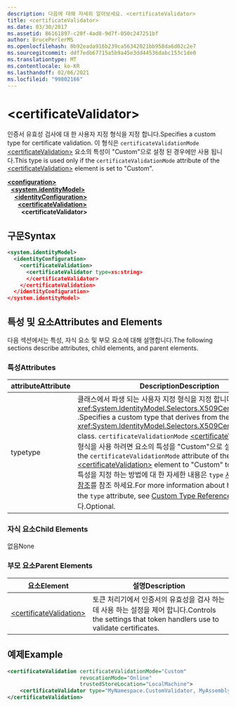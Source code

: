 ```yaml
---
description: 다음에 대해 자세히 알아보세요. <certificateValidator>
title: <certificateValidator>
ms.date: 03/30/2017
ms.assetid: 86161897-c20f-4ad8-9d7f-050c247251bf
author: BrucePerlerMS
ms.openlocfilehash: 0b92eada916b239ca56342021bb958da6d02c2e7
ms.sourcegitcommit: ddf7edb67715a5b9a45e3dd44536dabc153c1de0
ms.translationtype: MT
ms.contentlocale: ko-KR
ms.lasthandoff: 02/06/2021
ms.locfileid: "99802166"
---
```

# \<certificateValidator>

<span data-ttu-id="67812-102">인증서 유효성 검사에 대 한 사용자 지정 형식을 지정 합니다.</span><span class="sxs-lookup"><span data-stu-id="67812-102">Specifies a custom type for certificate validation.</span></span> <span data-ttu-id="67812-103">이 형식은 `certificateValidationMode` [\<certificateValidation>](certificatevalidation.md) 요소의 특성이 "Custom"으로 설정 된 경우에만 사용 됩니다.</span><span class="sxs-lookup"><span data-stu-id="67812-103">This type is used only if the `certificateValidationMode` attribute of the [\<certificateValidation>](certificatevalidation.md) element is set to "Custom".</span></span>  
  
[**\<configuration>**](../configuration-element.md)\
&nbsp;&nbsp;[**\<system.identityModel>**](system-identitymodel.md)\
&nbsp;&nbsp;&nbsp;&nbsp;[**\<identityConfiguration>**](identityconfiguration.md)\
&nbsp;&nbsp;&nbsp;&nbsp;&nbsp;&nbsp;[**\<certificateValidation>**](certificatevalidation.md)\
&nbsp;&nbsp;&nbsp;&nbsp;&nbsp;&nbsp;&nbsp;&nbsp;**\<certificateValidator>**  
  
## <a name="syntax"></a><span data-ttu-id="67812-104">구문</span><span class="sxs-lookup"><span data-stu-id="67812-104">Syntax</span></span>  
  
```xml  
<system.identityModel>  
  <identityConfiguration>  
    <certificateValidation>  
      <certificateValidator type=xs:string>  
      </certificateValidator>  
    </certificateValidation>  
  </identityConfiguration>  
</system.identityModel>  
```  
  
## <a name="attributes-and-elements"></a><span data-ttu-id="67812-105">특성 및 요소</span><span class="sxs-lookup"><span data-stu-id="67812-105">Attributes and Elements</span></span>  

 <span data-ttu-id="67812-106">다음 섹션에서는 특성, 자식 요소 및 부모 요소에 대해 설명합니다.</span><span class="sxs-lookup"><span data-stu-id="67812-106">The following sections describe attributes, child elements, and parent elements.</span></span>  
  
### <a name="attributes"></a><span data-ttu-id="67812-107">특성</span><span class="sxs-lookup"><span data-stu-id="67812-107">Attributes</span></span>  
  
|<span data-ttu-id="67812-108">attribute</span><span class="sxs-lookup"><span data-stu-id="67812-108">Attribute</span></span>|<span data-ttu-id="67812-109">Description</span><span class="sxs-lookup"><span data-stu-id="67812-109">Description</span></span>|  
|---------------|-----------------|  
|<span data-ttu-id="67812-110">type</span><span class="sxs-lookup"><span data-stu-id="67812-110">type</span></span>|<span data-ttu-id="67812-111">클래스에서 파생 되는 사용자 지정 형식을 지정 합니다 <xref:System.IdentityModel.Selectors.X509CertificateValidator> .</span><span class="sxs-lookup"><span data-stu-id="67812-111">Specifies a custom type that derives from the <xref:System.IdentityModel.Selectors.X509CertificateValidator> class.</span></span> <span data-ttu-id="67812-112">`certificateValidationMode` [\<certificateValidation>](certificatevalidation.md) 이 형식을 사용 하려면 요소의 특성을 "Custom"으로 설정 합니다.</span><span class="sxs-lookup"><span data-stu-id="67812-112">Set the `certificateValidationMode` attribute of the [\<certificateValidation>](certificatevalidation.md) element to "Custom" to use this type.</span></span> <span data-ttu-id="67812-113">특성을 지정 하는 방법에 대 한 자세한 내용은 `type` [사용자 지정 형식 참조](../windows-workflow-foundation/index.md)를 참조 하세요.</span><span class="sxs-lookup"><span data-stu-id="67812-113">For more information about how to specify the `type` attribute, see [Custom Type References](../windows-workflow-foundation/index.md).</span></span> <span data-ttu-id="67812-114">선택 사항입니다.</span><span class="sxs-lookup"><span data-stu-id="67812-114">Optional.</span></span>|  
  
### <a name="child-elements"></a><span data-ttu-id="67812-115">자식 요소</span><span class="sxs-lookup"><span data-stu-id="67812-115">Child Elements</span></span>  

 <span data-ttu-id="67812-116">없음</span><span class="sxs-lookup"><span data-stu-id="67812-116">None</span></span>  
  
### <a name="parent-elements"></a><span data-ttu-id="67812-117">부모 요소</span><span class="sxs-lookup"><span data-stu-id="67812-117">Parent Elements</span></span>  
  
|<span data-ttu-id="67812-118">요소</span><span class="sxs-lookup"><span data-stu-id="67812-118">Element</span></span>|<span data-ttu-id="67812-119">설명</span><span class="sxs-lookup"><span data-stu-id="67812-119">Description</span></span>|  
|-------------|-----------------|  
|[\<certificateValidation>](certificatevalidation.md)|<span data-ttu-id="67812-120">토큰 처리기에서 인증서의 유효성을 검사 하는 데 사용 하는 설정을 제어 합니다.</span><span class="sxs-lookup"><span data-stu-id="67812-120">Controls the settings that token handlers use to validate certificates.</span></span>|  
  
## <a name="example"></a><span data-ttu-id="67812-121">예제</span><span class="sxs-lookup"><span data-stu-id="67812-121">Example</span></span>  
  
```xml  
<certificateValidation certificateValidationMode="Custom"  
                       revocationMode="Online"  
                       trustedStoreLocation="LocalMachine">  
    <certificateValidator type="MyNamespace.CustomValidator, MyAssembly" />
</certificateValidation>
```
